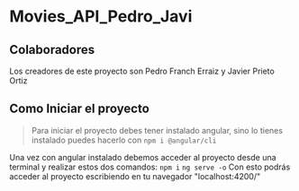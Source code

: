 # Movies_API_Pedro_Javi
## Colaboradores
Los creadores de este proyecto son Pedro Franch Erraiz y Javier Prieto Ortiz
## Como Iniciar el proyecto
> Para iniciar el proyecto debes tener instalado angular, sino lo tienes instalado puedes hacerlo con `npm i @angular/cli`

Una vez con angular instalado debemos acceder al proyecto desde una terminal y realizar estos dos comandos:
`npm i`
`ng serve -o`
Con esto podrás acceder al proyecto escribiendo en tu navegador "localhost:4200/"
